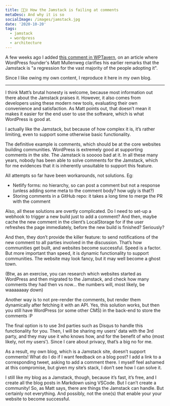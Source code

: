 ```yaml
---
title: 🙅🏻‍♀️ How the Jamstack is failing at comments
metaDesc: And why it is so
socialImage: /images/jamstack.jpg
date: '2020-10-20'
tags:
  - jamstack
  - wordpress
  - architecture
---
```


A few weeks ago I added [this comment in WPTavern](https://wptavern.com/matt-mullenweg-clarifies-jamstack-remarks#comment-344626), on an article where WordPress founder's Matt Mullenweg clarifies his earlier remarks that the Jamstack is "a regression for the vast majority of the people adopting it".

Since I like owing my own content, I reproduce it here in my own blog.

---

I think Matt’s brutal honesty is welcome, because most information out there about the Jamstack praises it. However, it also comes from developers using these modern new tools, evaluating their own convenience and satisfaction. As Matt points out, that doesn’t mean it makes it easier for the end user to use the software, which is what WordPress is good at.

I actually like the Jamstack, but because of how complex it is, it’s rather limiting, even to support some otherwise basic functionality.

The definitive example is comments, which should be at the core websites building communities. WordPress is extremely good at supporting comments in the site. The Jamstack is sooooo bad at it. In all these many years, nobody has been able to solve comments for the Jamstack, which for me evidences that it is inherently unsuitable to support this feature.

All attempts so far have been workarounds, not solutions. Eg:

- Netlify forms: no hierarchy, so can post a comment but not a response (unless adding some meta to the comment body? how ugly is that?)
- Storing comments in a GitHub repo: it takes a long time to merge the PR with the comment

Also, all these solutions are overtly complicated. Do I need to set-up a webhook to trigger a new build just to add a comment? And then, maybe cache the new comment in the client’s LocalStorage for if the user refreshes the page immediately, before the new build is finished? Seriously?

And then, they don’t provide the killer feature: to send notifications of the new comment to all parties involved in the discussion. That’s how communities get built, and websites become successful. Speed is a factor. But more important than speed, it is dynamic functionality to support communities. The website may look fancy, but it may well become a ghost town.

(Btw, as an exercise, you can research which websites started as WordPress and then migrated to the Jamstack, and check how many comments they had then vs now… the numbers will, most likely, be waaaaaaay down)

Another way is to not pre-render the comments, but render them dynamically after fetching it with an API. Yes, this solution works, but then you still have WordPress (or some other CMS) in the back-end to store the comments :P

The final option is to use 3rd parties such as Disqus to handle this functionality for you. Then, I will be sharing my users’ data with the 3rd party, and they may use it who knows how, and for the benefit of who (most likely, not my users’). Since I care about privacy, that’s a big no for me.

As a result, my own blog, which is a Jamstack site, doesn’t support comments! What do I do if I want feedback on a blog post? I add a link to a corresponding tweet, asking to add a comment there. I myself feel ashamed at this compromise, but given my site’s stack, I don’t see how I can solve it.

I still like my blog as a Jamstack, though, because it’s fast, it’s free, and I create all the blog posts in Markdown using VSCode. But I can’t create a community! So, as Matt says, there are things the Jamstack can handle. But certainly not everything. And possibly, not the one(s) that enable your your website to become successful.